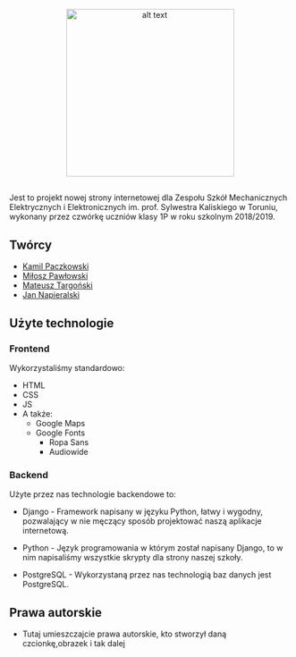 <p align="center">
<img src="https://user-images.githubusercontent.com/37217644/51431580-4814b980-1c2b-11e9-9f8c-ade9259f47c0.png" align="center" alt="alt text" width="300" height="300">
 </p>

##

Jest to projekt nowej strony internetowej dla Zespołu Szkół Mechanicznych Elektrycznych i Elektronicznych im. prof. Sylwestra Kaliskiego
w Toruniu, wykonany przez czwórkę uczniów klasy 1P w roku szkolnym 2018/2019.

## Twórcy
 * [Kamil Paczkowski](https://github.com/ShamanDev)
 * [Miłosz Pawłowski](https://github.com/belbekyt)
 * [Mateusz Targoński](https://github.com/Zeusiek)
 * [Jan Napieralski](https://github.com/REVANPL)
 

## Użyte technologie

### Frontend

Wykorzystaliśmy standardowo:

 * HTML
 * CSS
 * JS
 *  A także:
    * Google Maps
    * Google Fonts 
      * Ropa Sans 
      * Audiowide

### Backend

Użyte przez nas technologie backendowe to:

  * Django - Framework napisany w języku Python, łatwy i wygodny, pozwalający w nie męczący sposób projektować naszą aplikacje internetową.

  * Python - Język programowania w którym został napisany Django, to w nim napisaliśmy wszystkie skrypty dla strony naszej szkoły.

  * PostgreSQL - Wykorzystaną przez nas technologią baz danych jest PostgreSQL.
  
## Prawa autorskie
 * Tutaj umieszczajcie prawa autorskie, kto stworzył daną czcionkę,obrazek i tak dalej
